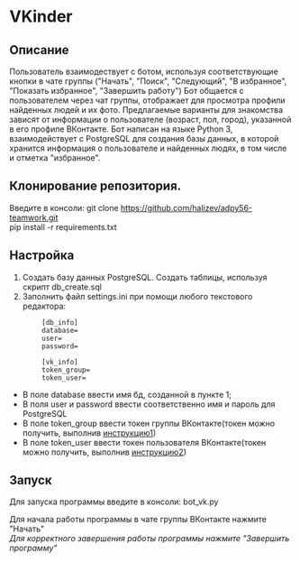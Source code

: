 # VKinder #

## Описание ##  

Пользователь взаимодествует с ботом, используя соответствующие кнопки в чате группы ("Начать", "Поиск", "Следующий", "В избранное", "Показать избранное", "Завершить работу")
Бот общается с пользователем через чат группы, отображает для просмотра профили найденных людей и их фото.
Предлагаемые варианты для знакомства зависят от информации о пользователе (возраст, пол, город), указанной в его профиле ВКонтакте.
Бот написан на языке Python 3, взаимодействует с PostgreSQL для создания базы данных, в которой хранится информация о пользователе и найденных людях, в том числе и отметка "избранное".

## Клонирование репозитория. ##  

Введите в консоли:
		git clone https://github.com/halizev/adpy56-teamwork.git  
		pip install -r requirements.txt

## Настройка ##  

1.   Создать базу данных PostgreSQL. Создать таблицы, используя скрипт db_create.sql
2.   Заполнить файл settings.ini при помощи любого текстового редактора:  
```
		[db_info]  
		database=  
		user=  
		password=  
		
		[vk_info]  
		token_group=  
		token_user=  
```
* 	В поле database ввести имя бд, созданной в пункте 1;
*	В поля user и password ввести соответственно имя и пароль для PostgreSQL
*	В поле token_group ввести токен группы ВКонтакте(токен можно получить, выполнив [инструкцию1](https://github.com/netology-code/adpy-team-diplom/blob/main/group_settings.md))
*	В поле token_user ввести токен пользователя ВКонтакте(токен можно получить, выполнив [инструкцию2](https://docs.google.com/document/d/1_xt16CMeaEir-tWLbUFyleZl6woEdJt-7eyva1coT3w/edit))

## Запуск ##  

Для запуска программы введите в консоли:
		bot_vk.py  
		
Для начала работы программы в чате группы ВКонтакте нажмите "Начать"  
*Для корректного завершения работы программы нажмите "Завершить программу"*